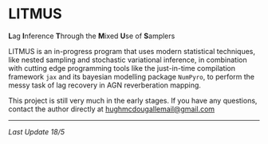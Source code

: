 # LITMUS

**L**ag **I**nference **T**hrough the **M**ixed **U**se of **S**amplers

LITMUS is an in-progress program that uses modern statistical techniques, like nested sampling and stochastic variational inference, in combination with cutting edge programming tools like the just-in-time compilation framework `jax` and its bayesian modelling package `NumPyro`, to perform the messy task of lag recovery in AGN reverberation mapping.

This project is still very much in the early stages. If you have any questions, contact the author directly at hughmcdougallemail@gmail.com

--------------
_Last Update 18/5_